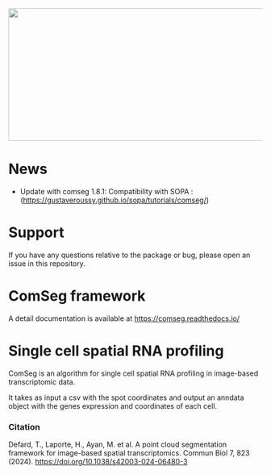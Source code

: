 
<img src="./comseg.png" width="650" height="263">

# News 
- Update with comseg 1.8.1: Compatibility with SOPA : (https://gustaveroussy.github.io/sopa/tutorials/comseg/)

# Support

If you have any questions relative to the package or bug, please open an issue in this repository.

# ComSeg framework

A detail documentation is available at https://comseg.readthedocs.io/


# Single cell spatial RNA profiling 

ComSeg is an algorithm for single cell spatial RNA profiling in image-based transcriptomic data.

It takes as input a csv with the spot coordinates and output an anndata 
object with the  genes expression and coordinates of each cell.

### Citation 

Defard, T., Laporte, H., Ayan, M. et al. A point cloud segmentation framework for image-based spatial transcriptomics. Commun Biol 7, 823 (2024). https://doi.org/10.1038/s42003-024-06480-3


